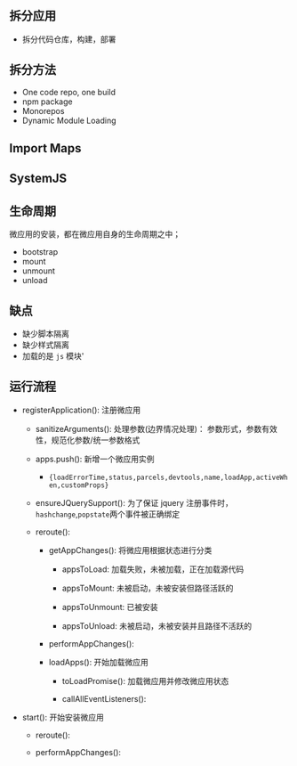 ## 拆分应用

- 拆分代码仓库，构建，部署

## 拆分方法

- One code repo, one build
- npm package
- Monorepos
- Dynamic Module Loading

## Import Maps

## SystemJS

## 生命周期

微应用的安装，都在微应用自身的生命周期之中；

- bootstrap
- mount
- unmount
- unload

## 缺点

- 缺少脚本隔离
- 缺少样式隔离
- 加载的是 `js` 模块'

## 运行流程

- registerApplication(): 注册微应用

  - sanitizeArguments(): 处理参数(边界情况处理)： 参数形式，参数有效性，规范化参数/统一参数格式

  - apps.push(): 新增一个微应用实例

    - `{loadErrorTime,status,parcels,devtools,name,loadApp,activeWhen,customProps}`

  - ensureJQuerySupport(): 为了保证 jquery 注册事件时，`hashchange`,`popstate`两个事件被正确绑定

  - reroute():

    - getAppChanges(): 将微应用根据状态进行分类

      - appsToLoad: 加载失败，未被加载，正在加载源代码

      - appsToMount: 未被启动，未被安装但路径活跃的

      - appsToUnmount: 已被安装

      - appsToUnload: 未被启动，未被安装并且路径不活跃的

    - performAppChanges():

    - loadApps(): 开始加载微应用

      - toLoadPromise(): 加载微应用并修改微应用状态

      - callAllEventListeners():

- start(): 开始安装微应用

  - reroute():

  - performAppChanges():
